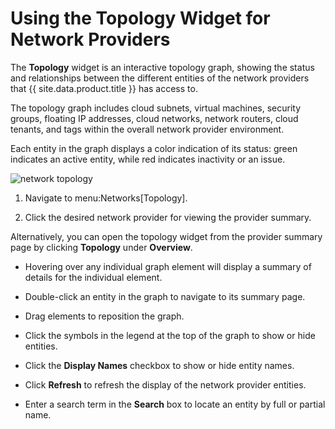 # Using the Topology Widget for Network Providers

The **Topology** widget is an interactive topology graph, showing the
status and relationships between the different entities of the network
providers that {{ site.data.product.title }} has access to.

The topology graph includes cloud subnets, virtual machines, security
groups, floating IP addresses, cloud networks, network routers, cloud
tenants, and tags within the overall network provider environment.

Each entity in the graph displays a color indication of its status:
green indicates an active entity, while red indicates inactivity or an
issue.

![network topology](../images/network_topology.png)

1.  Navigate to menu:Networks\[Topology\].

2.  Click the desired network provider for viewing the provider summary.

Alternatively, you can open the topology widget from the provider
summary page by clicking **Topology** under **Overview**.

  - Hovering over any individual graph element will display a summary of
    details for the individual element.

  - Double-click an entity in the graph to navigate to its summary page.

  - Drag elements to reposition the graph.

  - Click the symbols in the legend at the top of the graph to show or
    hide entities.

  - Click the **Display Names** checkbox to show or hide entity names.

  - Click **Refresh** to refresh the display of the network provider
    entities.

  - Enter a search term in the **Search** box to locate an entity by
    full or partial name.
